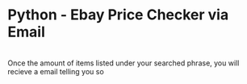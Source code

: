 # Python - Ebay Price Checker via Email
<br>
Once the amount of items listed under your searched phrase, you will recieve a email telling you so
<br>
